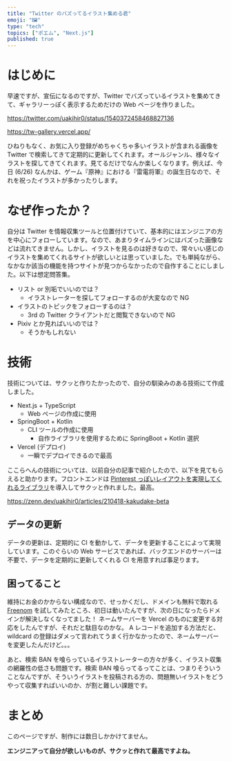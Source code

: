 ```yaml
---
title: "Twitter のバズってるイラスト集める君"
emoji: "🖼️"
type: "tech"
topics: ["ポエム", "Next.js"]
published: true
---
```


# はじめに

早速ですが、宣伝になるのですが、Twitter でバズっているイラストを集めてきて、ギャラリーっぽく表示するためだけの Web ページを作りました。

https://twitter.com/uakihir0/status/1540372458468827136

https://tw-gallery.vercel.app/

ひねりもなく、お気に入り登録がめちゃくちゃ多いイラストが含まれる画像を Twitter で検索してきて定期的に更新してくれます。オールジャンル、様々なイラストを探してきてくれます。見てるだけでなんか楽しくなります。例えば、今日 (6/26) なんかは、ゲーム『原神』における『雷電将軍』の誕生日なので、それを祝ったイラストが多かったりします。

# なぜ作ったか？

自分は Twitter を情報収集ツールと位置付けていて、基本的にはエンジニアの方を中心にフォローしています。なので、あまりタイムラインにはバズった画像などは流れてきません。しかし、イラストを見るのは好きなので、常々いい感じのイラストを集めてくれるサイトが欲しいとは思っていました。でも単純ながら、なかなか該当の機能を持つサイトが見つからなかったので自作することにしました。以下は想定問答集。

- リスト or 別垢でいいのでは？
  - イラストレーターを探してフォローするのが大変なので NG
- イラストのトピックをフォローするのは？
  - 3rd の Twitter クライアントだと閲覧できないので NG
- Pixiv とか見ればいいのでは？
  - そうかもしれない

# 技術

技術については、サクッと作りたかったので、自分の馴染みのある技術にて作成しました。

- Next.js + TypeScript
  - Web ページの作成に使用
- SpringBoot + Kotlin
  - CLI ツールの作成に使用
    - 自作ライブラリを使用するために SpringBoot + Kotlin 選択
- Vercel (デプロイ)
  - 一瞬でデプロイできるので最高

ここらへんの技術については、以前自分の記事で紹介したので、以下を見てもらえると助かります。フロントエンドは [Pinterest っぽいレイアウトを実現してくれるライブラリ](https://github.com/tsuyoshiwada/react-stack-grid)を導入してサクッと作れました。最高。

https://zenn.dev/uakihir0/articles/210418-kakudake-beta

## データの更新

データの更新は、定期的に CI を動かして、データを更新することによって実現しています。このぐらいの Web サービスであれば、バックエンドのサーバーは不要で、データを定期的に更新してくれる CI を用意すれば事足ります。

## 困ってること

維持にお金のかからない構成なので、せっかくだし、ドメインも無料で取れる [Freenom](https://www.freenom.com/ja/index.html) を試してみたところ、初日は動いたんですが、次の日になったらドメインが解決しなくなってました！ ネームサーバーを Vercel のものに変更する対応をしたんですが、それだと駄目なのかな。 A レコードを追加する方法だと、wildcard の登録はダメって言われてうまく行かなかったので、ネームサーバーを変更したんだけど。。。

あと、検索 BAN を喰らっているイラストレーターの方々が多く、イラスト収集の網羅性の低さも問題です。検索 BAN 喰らってるってことは、つまりそういうことなんですが、そういうイラストを投稿される方の、問題無いイラストをどうやって収集すればいいのか、が割と難しい課題です。

# まとめ

このページですが、制作には数日しかかけてません。

**エンジニアって自分が欲しいものが、サクッと作れて最高ですよね。**
